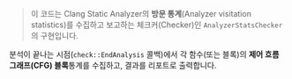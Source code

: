 
>이 코드는 Clang Static Analyzer의 **방문 통계**(Analyzer visitation statistics)를 수집하고 보고하는 체크커(Checker)인 `AnalyzerStatsChecker`의 구현입니다.  
>
 분석이 끝나는 시점(`check::EndAnalysis` 콜백)에서 각 함수(또는 블록)의 **제어 흐름 그래프(CFG) 블록**통계를 수집하고, 결과를 리포트로 출력합니다.


```cpp

```
